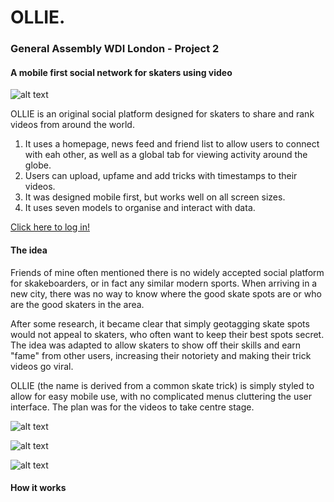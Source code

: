 # OLLIE.
### General Assembly WDI London - Project 2
#### A mobile first social network for skaters using video

![alt text](https://raw.github.com/odholden/wdi-second-project/blob/master/app/assets/images/ollie1.png)

OLLIE is an original social platform designed for skaters to share and rank videos from around the world.

1. It uses a homepage, news feed and friend list to allow users to connect with eah other, as well as a global tab for viewing activity around the globe.
2. Users can upload, upfame and add tricks with timestamps to their videos.
3. It was designed mobile first, but works well on all screen sizes.
4. It uses seven models to organise and interact with data.

[Click here to log in!](https://www.ollieskate.herokuapp.com)

#### The idea 

Friends of mine often mentioned there is no widely accepted social platform for skakeboarders, or in fact any similar modern sports. When arriving in a new city, there was no way to know where the good skate spots are or who are the good skaters in the area.

After some research, it became clear that simply geotagging skate spots would not appeal to skaters, who often want to keep their best spots secret. The idea was adapted to allow skaters to show off their skills and earn "fame" from other users, increasing their notoriety and making their trick videos go viral.

OLLIE (the name is derived from a common skate trick) is simply styled to allow for easy mobile use, with no complicated menus cluttering the user interface. The plan was for the videos to take centre stage.

![alt text](https://raw.github.com/odholden/wdi-second-project/blob/master/app/assets/images/ollie2.png)

![alt text](https://raw.github.com/odholden/wdi-second-project/blob/master/app/assets/images/ollie3.png)

![alt text](https://raw.github.com/odholden/wdi-second-project/blob/master/app/assets/images/ollie4.png)

#### How it works

